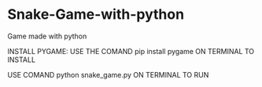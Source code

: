 # Snake-Game-with-python
Game made with python

INSTALL PYGAME:
USE THE COMAND pip install pygame ON TERMINAL TO INSTALL

USE COMAND python snake_game.py ON TERMINAL TO RUN
